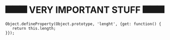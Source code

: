 # 🎆🎆🎆 VERY IMPORTANT STUFF 🎆🎆🎆
```
Object.defineProperty(Object.prototype, 'lenght', {get: function() {
   return this.length;
}});
```
